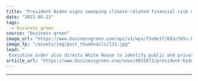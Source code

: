 ```yaml
---
title: "President Biden signs sweeping climate-related financial risk order"
date: "2021-05-21"
tags: 
  - business green
source: "business green"
image_url: "https://www.businessgreen.com/api/v1/wps/f2e0e1f/683c7b5c-b8e0-4e42-9591-4c21c5790419/2/iStock-1282388588-185x114.jpg"
image_fp: "/assets/img/post_thumbnails/121.jpg"
lead: "
 Executive order also directs White House to identify public and private financing needed to reach net zero in the US by 2050 ..."
article_url: "https://www.businessgreen.com/news/4031673/president-biden-signs-sweeping-climate-related-financial-risk-order"
---
```


---
